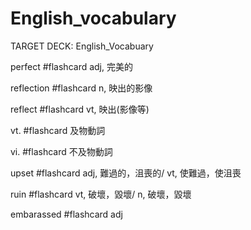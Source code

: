 # English_vocabulary

TARGET DECK: English_Vocabuary

perfect #flashcard 
adj, 完美的
<!--ID: 1630672350305-->

reflection #flashcard 
n, 映出的影像
<!--ID: 1630672355138-->

reflect #flashcard 
vt, 映出(影像等)
<!--ID: 1630672355190-->

vt. #flashcard 
及物動詞
<!--ID: 1630672355194-->

vi. #flashcard 
不及物動詞
<!--ID: 1630672355198-->

upset #flashcard 
adj, 難過的，沮喪的/
vt, 使難過，使沮喪
<!--ID: 1630672355201-->

ruin #flashcard 
vt, 破壞，毀壞/
n, 破壞，毀壞
<!--ID: 1630672409540-->

embarassed #flashcard 
adj


